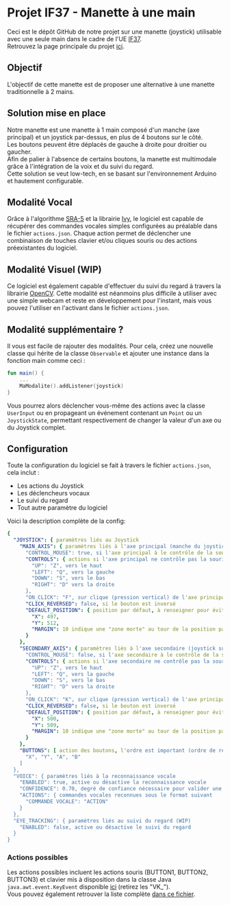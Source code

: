 # Projet IF37 - Manette à une main

Ceci est le dépôt GitHub de notre projet sur une manette (joystick) utilisable avec une seule main dans le cadre de l'UE [IF37](https://moodle.utt.fr/course/view.php?id=2184).  
Retrouvez la page principale du projet [ici](https://mahara.utt.fr/view/view.php?id=4858).

## Objectif

L'objectif de cette manette est de proposer une alternative à une manette traditionnelle à 2 mains.

## Solution mise en place

Notre manette est une manette à 1 main composé d'un manche (axe principal) et un joystick par-dessus, en plus de 4 boutons sur le côté.  
Les boutons peuvent être déplacés de gauche à droite pour droitier ou gaucher.  
Afin de palier à l'absence de certains boutons, la manette est multimodale grâce à l'intégration de la voix et du suivi du regard.  
Cette solution se veut low-tech, en se basant sur l'environnement Arduino et hautement configurable.  

## Modalité Vocal

Grâce à l'algorithme [SRA-5](https://github.com/truillet/ivy/blob/master/agents/sra5.zip) et la librairie [Ivy](https://gitlab.com/ivybus/ivy-java), le logiciel est capable de récupérer des commandes vocales simples configurées au préalable dans le fichier `actions.json`.
Chaque action permet de déclencher une combinaison de touches clavier et/ou cliques souris ou des actions préexistantes du logiciel.

## Modalité Visuel (WIP)

Ce logiciel est également capable d'effectuer du suivi du regard à travers la librairie [OpenCV](https://opencv.org/). Cette modalité est néanmoins plus difficile à utiliser avec une simple webcam et reste en développement pour l'instant, mais vous pouvez l'utiliser en l'activant dans le fichier `actions.json`.

## Modalité supplémentaire ?

Il vous est facile de rajouter des modalités. Pour cela, créez une nouvelle classe qui hérite de la classe `Observable` et ajouter une instance dans la fonction main comme ceci :
```kotlin
fun main() {
    ...
    MaModalite().addListener(joystick)
}
```
Vous pourrez alors déclencher vous-même des actions avec la classe `UserInput` ou en propageant un événement contenant un `Point` ou un `JoystickState`, permettant respectivement de changer la valeur d'un axe ou du Joystick complet.

## Configuration

Toute la configuration du logiciel se fait à travers le fichier `actions.json`, cela inclut :
 - Les actions du Joystick
 - Les déclencheurs vocaux
 - Le suivi du regard
 - Tout autre paramètre du logiciel

Voici la description complète de la config:
```yaml
{
  "JOYSTICK": { paramètres liés au Joystick
    "MAIN_AXIS": { paramètres liés à l'axe principal (manche du joystick)
      "CONTROL_MOUSE": true, si l'axe principal à le contrôle de la souris
      "CONTROLS": { actions si l'axe principal ne contrôle pas la souris
        "UP": "Z", vers le haut
        "LEFT": "Q", vers la gauche
        "DOWN": "S", vers le bas
        "RIGHT": "D" vers la droite
      },
      "ON_CLICK": "F", sur clique (pression vertical) de l'axe principal
      "CLICK_REVERSED": false, si le bouton est inversé
      "DEFAULT_POSITION": { position par défaut, à renseigner pour éviter le drift
        "X": 497,
        "Y": 512,
        "MARGIN": 10 indique une "zone morte" au tour de la position par défaut
      }
    },
    "SECONDARY_AXIS": { paramètres liés à l'axe secondaire (joystick sur le manche)
      "CONTROL_MOUSE": false, si l'axe secondaire à le contrôle de la souris
      "CONTROLS": { actions si l'axe secondaire ne contrôle pas la souris
        "UP": "Z", vers le haut
        "LEFT": "Q", vers la gauche
        "DOWN": "S", vers le bas
        "RIGHT": "D" vers la droite
      },
      "ON_CLICK": "K", sur clique (pression vertical) de l'axe principal
      "CLICK_REVERSED": false, si le bouton est inversé
      "DEFAULT_POSITION": { position par défaut, à renseigner pour éviter le drift
        "X": 500,
        "Y": 509,
        "MARGIN": 10 indique une "zone morte" au tour de la position par défaut
      }
    },
    "BUTTONS": [ action des boutons, l'ordre est important (ordre de réception)
      "X", "Y", "A", "B"
    ]
  },
  "VOICE": { paramètres liés à la reconnaissance vocale
    "ENABLED": true, active ou désactive la reconnaissance vocale
    "CONFIDENCE": 0.70, degré de confiance nécessaire pour valider une entrée
    "ACTIONS": { commandes vocales reconnues sous le format suivant
      "COMMANDE VOCALE": "ACTION"
    }
  },
  "EYE_TRACKING": { paramètres liés au suivi du regard (WIP)
    "ENABLED": false, active ou désactive le suivi du regard
  }
}
```

### Actions possibles

Les actions possibles incluent les actions souris (BUTTON1, BUTTON2, BUTTON3) et clavier mis à disposition dans la classe Java `java.awt.event.KeyEvent` disponible [ici](https://docs.oracle.com/javase/7/docs/api/java/awt/event/KeyEvent.html) (retirez les "VK_").  
Vous pouvez également retrouver la liste complète [dans ce fichier](https://github.com/koeltv/Projet_IF37/blob/master/Actions.md).